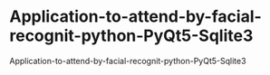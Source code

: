 # Application-to-attend-by-facial-recognit-python-PyQt5-Sqlite3
Application-to-attend-by-facial-recognit-python-PyQt5-Sqlite3
